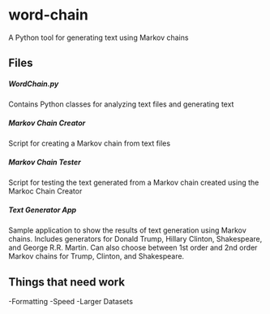 # word-chain
A Python tool for generating text using Markov chains

## Files

##### WordChain.py
Contains Python classes for analyzing text files and generating text

##### Markov Chain Creator
Script for creating a Markov chain from text files

##### Markov Chain Tester
Script for testing the text generated from a Markov chain created using the Markoc Chain Creator

##### Text Generator App
Sample application to show the results of text generation using Markov chains. Includes generators for Donald Trump, Hillary Clinton, Shakespeare, and George R.R. Martin. Can also choose between 1st order and 2nd order Markov chains for Trump, Clinton, and Shakespeare.

## Things that need work
-Formatting
-Speed
-Larger Datasets
